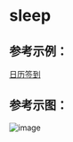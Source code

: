 # sleep 
## 参考示例：
<a href="http://bbs.luosilent.top/sleep/sign.php">日历签到<a>
  
  
  
## 参考示图：
  
![image](http://bbs.luosilent.top/sleep/img/pic.png)
